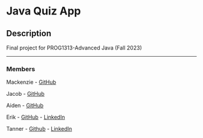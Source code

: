 # Java Quiz App

## Description

Final project for PROG1313-Advanced Java (Fall 2023)

---

### Members

Mackenzie - [GitHub](https://github.com/mdonovanwalsh)

Jacob - [GitHub](https://github.com/JakeFromGitHub)

Aiden - [GitHub](https://github.com/AidanLondon)

Erik - [GitHub](https://github.com/Lost167) - [LinkedIn](https://www.linkedin.com/in/erik-hansen-98a276252/)

Tanner - [Github](https://github.com/tgamblin2) - [LinkedIn](https://www.linkedin.com/in/tanner-gamblin-719119259)

